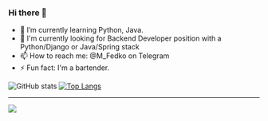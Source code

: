 ### Hi there 👋
- 🌱 I’m currently learning Python, Java.
- 🎯 I'm currently looking for Backend Developer position with a Python/Django or Java/Spring stack
- 📫 How to reach me: @M_Fedko on Telegram
- ⚡ Fun fact: I'm a bartender.


![GitHub stats](https://github-readme-stats.vercel.app/api?username=MrFedko&show_icons=true&theme=transparent) [![Top Langs](https://github-readme-stats.vercel.app/api/top-langs/?username=MrFedko&layout=compact)](https://github.com/anuraghazra/github-readme-stats)
__________

![](https://komarev.com/ghpvc/?username=MrFedko)

